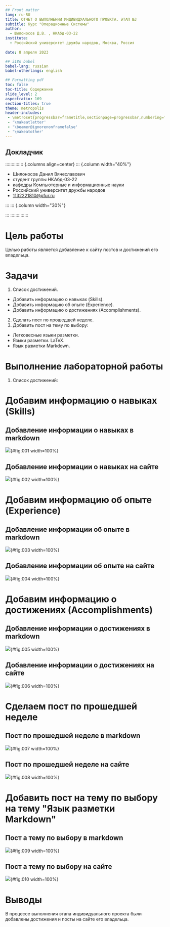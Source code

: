 ```yaml
---
## Front matter
lang: ru-RU
title: ОТЧЕТ О ВЫПОЛНЕНИИ ИНДИВИДУАЛЬНОГО ПРОЕКТА. ЭТАП №3
subtitle: Курс "Операционные Системы"
author:
  - Шилоносов Д.В. , НКАбд-03-22
institute:
  - Российский университет дружбы народов, Москва, Россия
  
date: 8 апреля 2023

## i18n babel
babel-lang: russian
babel-otherlangs: english

## Formatting pdf
toc: false
toc-title: Содержание
slide_level: 2
aspectratio: 169
section-titles: true
theme: metropolis
header-includes:
 - \metroset{progressbar=frametitle,sectionpage=progressbar,numbering=fraction}
 - '\makeatletter'
 - '\beamer@ignorenonframefalse'
 - '\makeatother'
---
```



## Докладчик

:::::::::::::: {.columns align=center}
::: {.column width="40%"}

  * Шилоносов Данил Вячеславович
  * студент группы НКАбд-03-22
  * кафедры Компьютерные и информационные науки 
  * Российский университет дружбы народов
  * [1132221810@pfur.ru](mailto:1132221810@pfur.ru)
  

:::
::: {.column width="30%"}


:::
::::::::::::::


# Цель работы
Целью работы является добавление к сайту постов и достижений его владельца.

# Задачи 
1. Список достижений.
- Добавить информацию о навыках (Skills).
- Добавить информацию об опыте (Experience).
- Добавить информацию о достижениях (Accomplishments).

2. Сделать пост по прошедшей неделе.
3. Добавить пост на тему по выбору:
- Легковесные языки разметки.
- Языки разметки. LaTeX.
- Язык разметки Markdown.

# Выполнение лабораторной работы

1. Список достижений:

# Добавим информацию о навыках (Skills)

## Добавление информации о навыках в markdown
![](image/1.png){#fig:001 width=100%}

## Добавление информации о навыках на сайте
![](image/2.png){#fig:002 width=100%}

# Добавим информацию об опыте (Experience)

## Добавление информации об опыте в markdown
![](image/3.png){#fig:003 width=100%}

## Добавление информации об опыте на сайте
![](image/4.png){#fig:004 width=100%}

# Добавим информацию о достижениях (Accomplishments)

## Добавление информации о достижениях в markdown
![](image/5.png){#fig:005 width=100%}

## Добавление информации о достижениях на сайте
![](image/6.png){#fig:006 width=100%}

# Сделаем пост по прошедшей неделе

## Пост по прошедшей неделе в markdown
![](image/7.png){#fig:007 width=100%}

## Пост по прошедшей неделе на сайте
![](image/8.png){#fig:008 width=100%}

# Добавить пост на тему по выбору на тему "Язык разметки Markdown"

## Пост а тему по выбору в markdown
![](image/9.png){#fig:009 width=100%}

## Пост а тему по выбору на сайте
![](image/10.png){#fig:010 width=100%}


# Выводы
В процессе выполнения этапа индивидуального проекта были добавлены достижения и посты на сайте его владельца.

